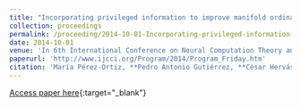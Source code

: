 ```yaml
---
title: "Incorporating privileged information to improve manifold ordinal regression"
collection: proceedings
permalink: /proceeding/2014-10-01-Incorporating-privileged-information-to-improve-manifold-ordinal-regression
date: 2014-10-01
venue: 'In 6th International Conference on Neural Computation Theory and Applications (NCTA2014)'
paperurl: 'http://www.ijcci.org/Program/2014/Program_Friday.htm'
citation: 'María Pérez-Ortiz, **Pedro Antonio Gutiérrez, **César Hervás-Martínez, &quot;Incorporating privileged information to improve manifold ordinal regression.&quot; In 6th International Conference on Neural Computation Theory and Applications (NCTA2014), 2014, Roma (Italy), pp.187-194.'
---
```

[Access paper here](http://www.ijcci.org/Program/2014/Program_Friday.htm){:target="_blank"}
